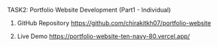 TASK2: Portfolio Website Development (Part1 - Individual)

1. GitHub Repository
  https://github.com/chirakitkh07/portfolio-website

2. Live Demo
  https://portfolio-website-ten-navy-80.vercel.app/

